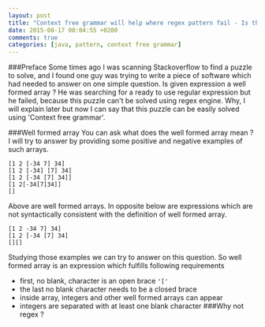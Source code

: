 ```yaml
---
layout: post
title: "Context free grammar will help where regex pattern fail - Is this well formed array ?"
date: 2015-08-17 00:04:55 +0200
comments: true
categories: [java, pattern, context free grammar]
---
```


###Preface
Some times ago I was scanning Stackoverflow to find a puzzle to solve, and I found one guy was trying to write a piece of software which had needed to answer on one simple question. Is given expression a well formed array ? He was searching for a ready to use regular expression but he failed, because this puzzle can't be solved using regex engine. Why, I will explain later but now I can say that this puzzle can be easily solved using 'Context free grammar'. 

###Well formed array
You can ask what does the well formed array mean ? I will try to answer by providing some positive and negative examples of such arrays.
```
[1 2 [-34 7] 34]
[1 2 [-34] [7] 34]
[1 2 [-34 [7] 34]]
[1 2[-34[7]34]]
[]
```
Above are well formed arrays. In opposite below are expressions which are not syntactically consistent with the definition of well formed array.
```
[1 2 -34 7] 34]
[1 2 [-34 [7] 34]
[][]

```
Studying those examples we can try to answer on this question. So well formed array is an expression which fulfills following requirements
* first, no blank, character is an open brace ``'['``
* the last no blank character needs to be a closed brace
* inside array, integers and other well formed arrays can appear
* integers are separated with at least one blank character
###Why not regex ?

